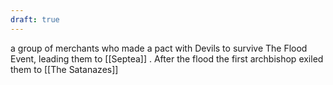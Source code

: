 ```yaml
---
draft: true
---
```

a group of merchants who made a pact with Devils to survive The Flood Event, leading them to [[Septea]] . After the flood the first archbishop exiled them to [[The Satanazes]]
